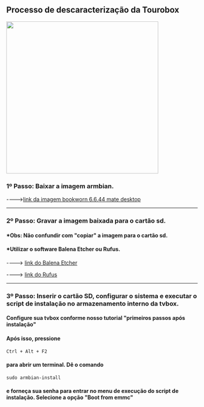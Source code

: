 ## Processo de descaracterização da Tourobox
<img src="https://github.com/user-attachments/assets/a9b56f00-88b7-4be8-b711-fdd43ae6e6fb" height= 400 width=400> 

### 1º Passo: Baixar a imagem armbian.
  
----><a href="https://github.com/sicXnull/armbian-build/releases/download/v24.8.0-trunk.425/Armbian-unofficial_24.11.0-trunk_X96q_bookworm_current_6.6.44_mate_desktop.img.xz">link da imagem bookworn 6.6.44 mate desktop<a>

***
### 2º Passo: Gravar a imagem baixada para o cartão sd.
#### *Obs: Não confundir com "copiar" a imagem para o cartão sd.
#### *Utilizar o software Balena Etcher ou Rufus.
----> <a href="https://etcher.balena.io/">link do Balena Etcher<a>

----> <a href="https://rufus.ie/pt_BR/">link do Rufus<a>


***
### 3º Passo: Inserir o cartão SD, configurar o sistema e executar o script de instalação no armazenamento interno da tvbox.
#### Configure sua tvbox conforme nosso tutorial "primeiros passos após instalação"
#### Após isso, pressione 
``` Ctrl + Alt + F2 ```
#### para abrir um terminal. Dê o comando 
``` sudo armbian-install ```
#### e forneça sua senha para entrar no menu de execução do script de instalação. Selecione a opção "Boot from emmc"



